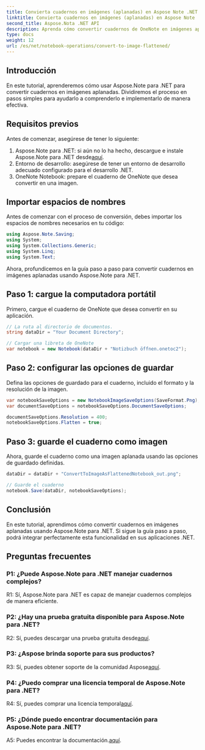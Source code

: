 ```yaml
---
title: Convierta cuadernos en imágenes (aplanadas) en Aspose Note .NET
linktitle: Convierta cuadernos en imágenes (aplanadas) en Aspose Note .NET
second_title: Aspose.Nota .NET API
description: Aprenda cómo convertir cuadernos de OneNote en imágenes aplanadas usando Aspose.Note para .NET. Guía paso a paso para una integración perfecta.
type: docs
weight: 12
url: /es/net/notebook-operations/convert-to-image-flattened/
---
```

## Introducción

En este tutorial, aprenderemos cómo usar Aspose.Note para .NET para convertir cuadernos en imágenes aplanadas. Dividiremos el proceso en pasos simples para ayudarlo a comprenderlo e implementarlo de manera efectiva.

## Requisitos previos

Antes de comenzar, asegúrese de tener lo siguiente:

1.  Aspose.Note para .NET: si aún no lo ha hecho, descargue e instale Aspose.Note para .NET desde[aquí](https://releases.aspose.com/note/net/).
2. Entorno de desarrollo: asegúrese de tener un entorno de desarrollo adecuado configurado para el desarrollo .NET.
3. OneNote Notebook: prepare el cuaderno de OneNote que desea convertir en una imagen.

## Importar espacios de nombres

Antes de comenzar con el proceso de conversión, debes importar los espacios de nombres necesarios en tu código:

```csharp
using Aspose.Note.Saving;
using System;
using System.Collections.Generic;
using System.Linq;
using System.Text;
```

Ahora, profundicemos en la guía paso a paso para convertir cuadernos en imágenes aplanadas usando Aspose.Note para .NET.

## Paso 1: cargue la computadora portátil

Primero, cargue el cuaderno de OneNote que desea convertir en su aplicación.

```csharp
// La ruta al directorio de documentos.
string dataDir = "Your Document Directory";

// Cargar una libreta de OneNote
var notebook = new Notebook(dataDir + "Notizbuch öffnen.onetoc2");
```

## Paso 2: configurar las opciones de guardar

Defina las opciones de guardado para el cuaderno, incluido el formato y la resolución de la imagen.

```csharp
var notebookSaveOptions = new NotebookImageSaveOptions(SaveFormat.Png);
var documentSaveOptions = notebookSaveOptions.DocumentSaveOptions;

documentSaveOptions.Resolution = 400;
notebookSaveOptions.Flatten = true;
```

## Paso 3: guarde el cuaderno como imagen

Ahora, guarde el cuaderno como una imagen aplanada usando las opciones de guardado definidas.

```csharp
dataDir = dataDir + "ConvertToImageAsFlattenedNotebook_out.png";

// Guarde el cuaderno
notebook.Save(dataDir, notebookSaveOptions);
```

## Conclusión

En este tutorial, aprendimos cómo convertir cuadernos en imágenes aplanadas usando Aspose.Note para .NET. Si sigue la guía paso a paso, podrá integrar perfectamente esta funcionalidad en sus aplicaciones .NET.

## Preguntas frecuentes

### P1: ¿Puede Aspose.Note para .NET manejar cuadernos complejos?

R1: Sí, Aspose.Note para .NET es capaz de manejar cuadernos complejos de manera eficiente.

### P2: ¿Hay una prueba gratuita disponible para Aspose.Note para .NET?

 R2: Sí, puedes descargar una prueba gratuita desde[aquí](https://releases.aspose.com/).

### P3: ¿Aspose brinda soporte para sus productos?

 R3: Sí, puedes obtener soporte de la comunidad Aspose[aquí](https://forum.aspose.com/c/note/28).

### P4: ¿Puedo comprar una licencia temporal de Aspose.Note para .NET?

 R4: Sí, puedes comprar una licencia temporal[aquí](https://purchase.aspose.com/temporary-license/).

### P5: ¿Dónde puedo encontrar documentación para Aspose.Note para .NET?

 A5: Puedes encontrar la documentación.[aquí](https://reference.aspose.com/note/net/).